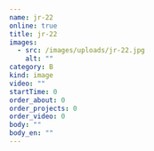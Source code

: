 ```yaml
---
name: jr-22
online: true
title: jr-22
images:
  - src: /images/uploads/jr-22.jpg
    alt: ""
category: B
kind: image
video: ""
startTime: 0
order_about: 0
order_projects: 0
order_video: 0
body: ""
body_en: ""
---
```


